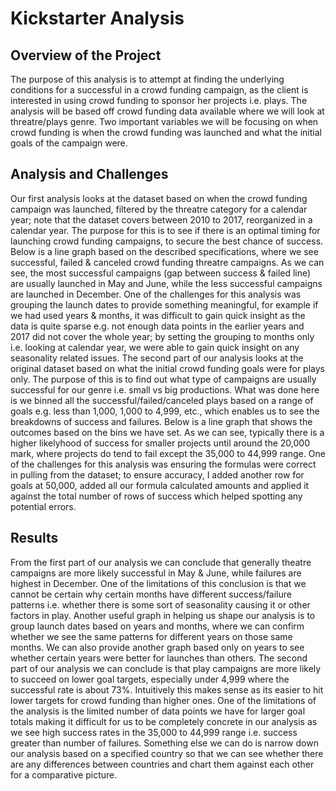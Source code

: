 # Kickstarter Analysis
## Overview of the Project
The purpose of this analysis is to attempt at finding the underlying conditions for a successful in a crowd funding campaign, as the client is interested in using crowd funding to sponsor her projects i.e. plays. The analysis will be based off crowd funding data available where we will look at threatre/plays genre. Two important variables we will be focusing on when crowd funding is when the crowd funding was launched and what the initial goals of the campaign were.
## Analysis and Challenges
Our first analysis looks at the dataset based on when the crowd funding campaign was launched, filtered by the threatre category for a calendar year; note that the dataset covers between 2010 to 2017, reorganized in a calendar year. The purpose for this is to see if there is an optimal timing for launching crowd funding campaigns, to secure the best chance of success. Below is a line graph based on the described specifications, where we see successful, failed & canceled crowd funding threatre campaigns. 
As we can see, the most successful campaigns (gap between success & failed line) are usually launched in May and June, while the less successful campaigns are launched in December. One of the challenges for this analysis was grouping the launch dates to provide something meaningful, for example if we had used years & months, it was difficult to gain quick insight as the data is quite sparse e.g. not enough data points in the earlier years and 2017 did not cover the whole year; by setting the grouping to months only i.e. looking at calendar year, we were able to gain quick insight on any seasonality related issues.
The second part of our analysis looks at the original dataset based on what the initial crowd funding goals were for plays only. The purpose of this is to find out what type of campaigns are usually successful for our genre i.e. small vs big productions. What was done here is we binned all the successful/failed/canceled plays based on a range of goals e.g. less than 1,000, 1,000 to 4,999, etc., which enables us to see the breakdowns of success and failures. Below is a line graph that shows the outcomes based on the bins we have set. 
As we can see, typically there is a higher likelyhood of success for smaller projects until around the 20,000 mark, where projects do tend to fail except the 35,000 to 44,999 range. One of the challenges for this analysis was ensuring the formulas were correct in pulling from the dataset; to ensure accuracy, I added another row for goals at 50,000, added all our formula calculated amounts and applied it against the total number of rows of success which helped spotting any potential errors.
## Results
From the first part of our analysis we can conclude that generally theatre campaigns are more likely successful in May & June, while failures are highest in December. One of the limitations of this conclusion is that we cannot be certain why certain months have different success/failure patterns i.e. whether there is some sort of seasonality causing it or other factors in play. Another useful graph in helping us shape our analysis is to group launch dates based on years and months, where we can confirm whether we see the same patterns for different years on those same months. We can also provide another graph based only on years to see whether certain years were better for launches than others. 
The second part of our analysis we can conclude is that play campaigns are more likely to succeed on lower goal targets, especially under 4,999 where the successful rate is about 73%. Intuitively this makes sense as its easier to hit lower targets for crowd funding than higher ones. One of the limitations of the analysis is the limited number of data points we have for larger goal totals making it difficult for us to be completely concrete in our analysis as we see high success rates in the 35,000 to 44,999 range i.e. success greater than number of failures. Something else we can do is narrow down our analysis based on a specified country so that we can see whether there are any differences between countries and chart them against each other for a comparative picture.
